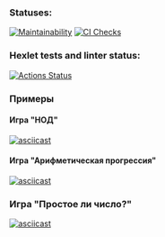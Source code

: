 ### Statuses:
[![Maintainability](https://api.codeclimate.com/v1/badges/0c7c48feb310403f4e27/maintainability)](https://codeclimate.com/github/Peccansy/python-project-lvl1/maintainability)
[![CI Checks](https://github.com/Peccansy/python-project-lvl1/actions/workflows/brain-games-check.yml/badge.svg)](https://github.com/Peccansy/python-project-lvl1/actions/workflows/brain-games-check.yml)

### Hexlet tests and linter status:
[![Actions Status](https://github.com/Peccansy/python-project-lvl1/workflows/hexlet-check/badge.svg)](https://github.com/Peccansy/python-project-lvl1/actions)


### Примеры

#### Игра "НОД"
[![asciicast](https://asciinema.org/a/amqzYQkDHnEqHX5Dz1UNZvq6t.svg)](https://asciinema.org/a/amqzYQkDHnEqHX5Dz1UNZvq6t)

#### Игра "Арифметическая прогрессия" 
[![asciicast](https://asciinema.org/a/9uZy3UByD8MSEWJQoGCsoqLmh.svg)](https://asciinema.org/a/9uZy3UByD8MSEWJQoGCsoqLmh)

### Игра "Простое ли число?"
[![asciicast](https://asciinema.org/a/swbv8tYiFKfYsJeLcETh4Y9D3.svg)](https://asciinema.org/a/swbv8tYiFKfYsJeLcETh4Y9D3)
